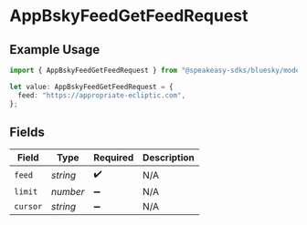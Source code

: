 # AppBskyFeedGetFeedRequest

## Example Usage

```typescript
import { AppBskyFeedGetFeedRequest } from "@speakeasy-sdks/bluesky/models/operations";

let value: AppBskyFeedGetFeedRequest = {
  feed: "https://appropriate-ecliptic.com",
};
```

## Fields

| Field              | Type               | Required           | Description        |
| ------------------ | ------------------ | ------------------ | ------------------ |
| `feed`             | *string*           | :heavy_check_mark: | N/A                |
| `limit`            | *number*           | :heavy_minus_sign: | N/A                |
| `cursor`           | *string*           | :heavy_minus_sign: | N/A                |
